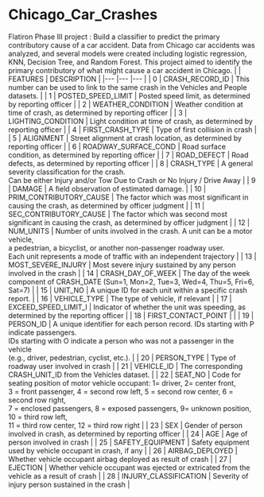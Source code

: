 # Chicago_Car_Crashes
Flatiron Phase III project : Build a classifier to predict the primary contributory cause of a car accident.
Data from Chicago car accidents was analyzed, and several models were created including logistic regression, KNN, Decision Tree, and Random Forest.
This project aimed to identify the primary contributory of what might cause a car accident in Chicago. 
|  	| FEATURES 	| DESCRIPTION 	|
|---	|---	|---	|
| 0 	| CRASH_RECORD_ID 	| This number can be used to link to the same crash in the Vehicles and People datasets. 	|
| 1 	| POSTED_SPEED_LIMIT 	| Posted speed limit, as determined by reporting officer 	|
| 2 	| WEATHER_CONDITION 	| Weather condition at time of crash, as determined by reporting officer 	|
| 3 	| LIGHTING_CONDITION 	| Light condition at time of crash, as determined by reporting officer 	|
| 4 	| FIRST_CRASH_TYPE 	| Type of first collision in crash 	|
| 5 	| ALIGNMENT 	| Street alignment at crash location, as determined by reporting officer 	|
| 6 	| ROADWAY_SURFACE_COND 	| Road surface condition, as determined by reporting officer 	|
| 7 	| ROAD_DEFECT 	| Road defects, as determined by reporting officer 	|
| 8 	| CRASH_TYPE 	| A general severity classification for the crash. <br>Can be either Injury and/or Tow Due to Crash or No Injury / Drive Away 	|
| 9 	| DAMAGE 	| A field observation of estimated damage. 	|
| 10 	| PRIM_CONTRIBUTORY_CAUSE 	| The factor which was most significant in causing the crash, as determined by officer judgment 	|
| 11 	| SEC_CONTRIBUTORY_CAUSE 	| The factor which was second most significant in causing the crash, as determined by officer judgment 	|
| 12 	| NUM_UNITS 	| Number of units involved in the crash. A unit can be a motor vehicle,<br> a pedestrian, a bicyclist, or another non-passenger roadway user. <br>Each unit represents a mode of traffic with an independent trajectory 	|
| 13 	| MOST_SEVERE_INJURY 	| Most severe injury sustained by any person involved in the crash 	|
| 14 	| CRASH_DAY_OF_WEEK 	| The day of the week component of CRASH_DATE (Sun=1, Mon=2, Tue=3, Wed=4, Thu=5, Fri=6, Sat=7) 	|
| 15 	| UNIT_NO 	| A unique ID for each unit within a specific crash report. 	|
| 16 	| VEHICLE_TYPE 	| The type of vehicle, if relevant 	|
| 17 	| EXCEED_SPEED_LIMIT_I 	| Indicator of whether the unit was speeding, as determined by the reporting officer 	|
| 18 	| FIRST_CONTACT_POINT 	|  	|
| 19 	| PERSON_ID 	| A unique identifier for each person record. IDs starting with P indicate passengers.<br> IDs starting with O indicate a person who was not a passenger in the vehicle<br> (e.g., driver, pedestrian, cyclist, etc.). 	|
| 20 	| PERSON_TYPE 	| Type of roadway user involved in crash 	|
| 21 	| VEHICLE_ID 	| The corresponding CRASH_UNIT_ID from the Vehicles dataset. 	|
| 22 	| SEAT_NO 	| Code for seating position of motor vehicle occupant: 1= driver, 2= center front, <br>3 = front passenger, 4 = second row left, 5 = second row center, 6 = second row right, <br>7 = enclosed passengers, 8 = exposed passengers, 9= unknown position, 10 = third row left, <br>11 = third row center, 12 = third row right 	|
| 23 	| SEX 	| Gender of person involved in crash, as determined by reporting officer 	|
| 24 	| AGE 	| Age of person involved in crash 	|
| 25 	| SAFETY_EQUIPMENT 	| Safety equipment used by vehicle occupant in crash, if any 	|
| 26 	| AIRBAG_DEPLOYED 	| Whether vehicle occupant airbag deployed as result of crash 	|
| 27 	| EJECTION 	| Whether vehicle occupant was ejected or extricated from the vehicle as a result of crash 	|
| 28 	| INJURY_CLASSIFICATION 	| Severity of injury person sustained in the crash 	|
